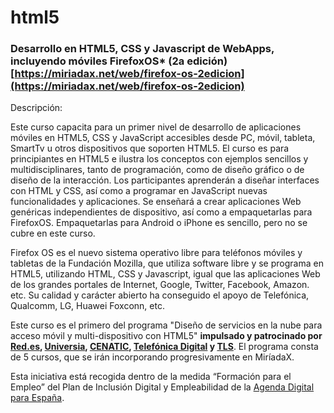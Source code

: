 html5
=====

### Desarrollo en HTML5, CSS y Javascript de WebApps, incluyendo móviles FirefoxOS* (2a edición) [https://miriadax.net/web/firefox-os-2edicion](https://miriadax.net/web/firefox-os-2edicion)

Descripción:

Este curso capacita para un primer nivel de desarrollo de aplicaciones móviles en HTML5, CSS y JavaScript accesibles desde PC, móvil, tableta, SmartTv u otros dispositivos que soporten HTML5. El curso es para principiantes en HTML5 e ilustra los conceptos con ejemplos sencillos y multidisciplinares, tanto de programación, como de diseño gráfico o de diseño de la interacción. Los participantes aprenderán a diseñar interfaces con HTML y CSS, así como a programar en JavaScript nuevas funcionalidades y aplicaciones. Se enseñará a crear aplicaciones Web genéricas independientes de dispositivo, así como a empaquetarlas para FirefoxOS. Empaquetarlas para Android o iPhone es sencillo, pero no se cubre en este curso.

Firefox OS es el nuevo sistema operativo libre para teléfonos móviles y tabletas de la Fundación Mozilla, que utiliza software libre y se programa en HTML5, utilizando HTML, CSS y Javascript, igual que las aplicaciones Web de los grandes portales de Internet, Google, Twitter, Facebook, Amazon. etc. Su calidad y carácter abierto ha conseguido el apoyo de Telefónica, Qualcomm, LG, Huawei Foxconn, etc.

Este curso es el primero del programa "Diseño de servicios en la nube para acceso móvil y multi-dispositivo con HTML5" **impulsado y patrocinado por [Red.es](http://www.red.es/redes/), [Universia](http://www.universia.es/index.htm), [CENATIC](http://www.cenatic.es/), [Telefónica Digital](http://www.telefonica.com/es/digital/html/home/) y [TLS](http://www.telefonicalearningservices.com/)**. El programa consta de 5 cursos, que se irán incorporando progresivamente en MiríadaX.

 
Esta iniciativa está recogida dentro de la medida “Formación para el Empleo” del Plan de Inclusión Digital y Empleabilidad de la [Agenda Digital para España](http://www.agendadigital.gob.es/).
